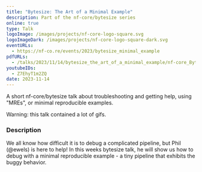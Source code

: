 ```yaml
---
title: "Bytesize: The Art of a Minimal Example"
description: Part of the nf-core/bytesize series
online: true
type: Talk
logoImage: /images/projects/nf-core-logo-square.svg
logoImageDark: /images/projects/nf-core-logo-square-dark.svg
eventURLs:
  - https://nf-co.re/events/2023/bytesize_minimal_example
pdfURLs:
  - /talks/2023/11/14/bytesize_the_art_of_a_minimal_example/nf-core_Bytesize_-_MREs.pdf
youtubeIDs:
  - Z7EhyT1m2ZQ
date: 2023-11-14
---
```


A short nf-core/bytesize talk about troubleshooting and getting help, using "MREs", or minimal reproducible examples.

Warning: this talk contained a lot of gifs.

### Description

We all know how difficult it is to debug a complicated pipeline, but Phil (@ewels) is here to help! In this weeks bytesize talk, he will show us how to debug with a minimal reproducible example - a tiny pipeline that exhibits the buggy behavior.
